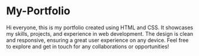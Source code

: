 # My-Portfolio
Hi everyone, this is my portfolio created using HTML and CSS. It showcases my skills, projects, and experience in web development. The design is clean and responsive, ensuring a great user experience on any device. Feel free to explore and get in touch for any collaborations or opportunities!
